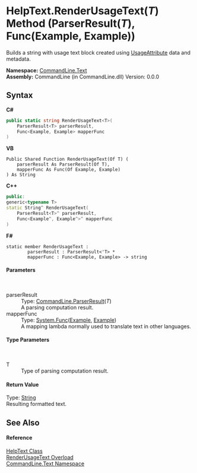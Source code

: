 # HelpText.RenderUsageText(*T*) Method (ParserResult(*T*), Func(Example, Example))
 

Builds a string with usage text block created using <a href="T_CommandLine_Text_UsageAttribute">UsageAttribute</a> data and metadata.

**Namespace:**&nbsp;<a href="N_CommandLine_Text">CommandLine.Text</a><br />**Assembly:**&nbsp;CommandLine (in CommandLine.dll) Version: 0.0.0

## Syntax

**C#**<br />
``` C#
public static string RenderUsageText<T>(
	ParserResult<T> parserResult,
	Func<Example, Example> mapperFunc
)

```

**VB**<br />
``` VB
Public Shared Function RenderUsageText(Of T) ( 
	parserResult As ParserResult(Of T),
	mapperFunc As Func(Of Example, Example)
) As String
```

**C++**<br />
``` C++
public:
generic<typename T>
static String^ RenderUsageText(
	ParserResult<T>^ parserResult, 
	Func<Example^, Example^>^ mapperFunc
)
```

**F#**<br />
``` F#
static member RenderUsageText : 
        parserResult : ParserResult<'T> * 
        mapperFunc : Func<Example, Example> -> string 

```


#### Parameters
&nbsp;<dl><dt>parserResult</dt><dd>Type: <a href="T_CommandLine_ParserResult_1">CommandLine.ParserResult</a>(*T*)<br />A parsing computation result.</dd><dt>mapperFunc</dt><dd>Type: <a href="https://docs.microsoft.com/dotnet/api/system.func-2" target="_blank">System.Func</a>(<a href="T_CommandLine_Text_Example">Example</a>, <a href="T_CommandLine_Text_Example">Example</a>)<br />A mapping lambda normally used to translate text in other languages.</dd></dl>

#### Type Parameters
&nbsp;<dl><dt>T</dt><dd>Type of parsing computation result.</dd></dl>

#### Return Value
Type: <a href="https://docs.microsoft.com/dotnet/api/system.string" target="_blank">String</a><br />Resulting formatted text.

## See Also


#### Reference
<a href="T_CommandLine_Text_HelpText">HelpText Class</a><br /><a href="Overload_CommandLine_Text_HelpText_RenderUsageText">RenderUsageText Overload</a><br /><a href="N_CommandLine_Text">CommandLine.Text Namespace</a><br />